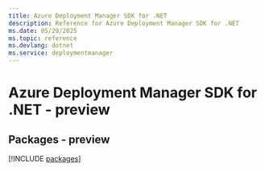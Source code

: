 ```yaml
---
title: Azure Deployment Manager SDK for .NET
description: Reference for Azure Deployment Manager SDK for .NET
ms.date: 05/29/2025
ms.topic: reference
ms.devlang: dotnet
ms.service: deploymentmanager
---
```

# Azure Deployment Manager SDK for .NET - preview
## Packages - preview
[!INCLUDE [packages](deployment-manager-index.md)]